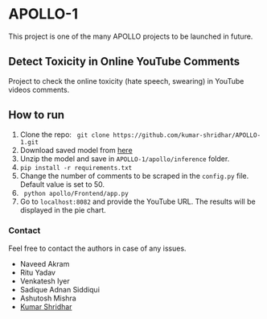 # APOLLO-1
This project is one of the many APOLLO projects to be launched in future.

## Detect Toxicity in Online YouTube Comments
Project to check the online toxicity (hate speech, swearing) in YouTube videos comments.

## How to run

1. Clone the repo: ``` git clone https://github.com/kumar-shridhar/APOLLO-1.git``` 
2. Download saved model from [here](https://drive.google.com/open?id=1fXsd0hyf84AB2QRRnBgsMXeH_tEplHxC)
3. Unzip the model and save in ```APOLLO-1/apollo/inference``` folder.
4. ```pip install -r requirements.txt```
5. Change the number of comments to be scraped in the ```config.py``` file. Default value is set to 50.
5. ``` python apollo/Frontend/app.py```
6. Go to ```localhost:8082``` and provide the YouTube URL. The results will be displayed in the pie chart.


### Contact
Feel free to contact the authors in case of any issues. 
* Naveed Akram
* Ritu Yadav
* Venkatesh Iyer 
* Sadique Adnan Siddiqui
* Ashutosh Mishra
* [Kumar Shridhar](shridhar.stark@gmail.com)
